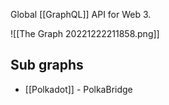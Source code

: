 Global [[GraphQL]] API for Web 3.

![[The Graph 20221222211858.png]]
## Sub graphs
- [[Polkadot]] - PolkaBridge